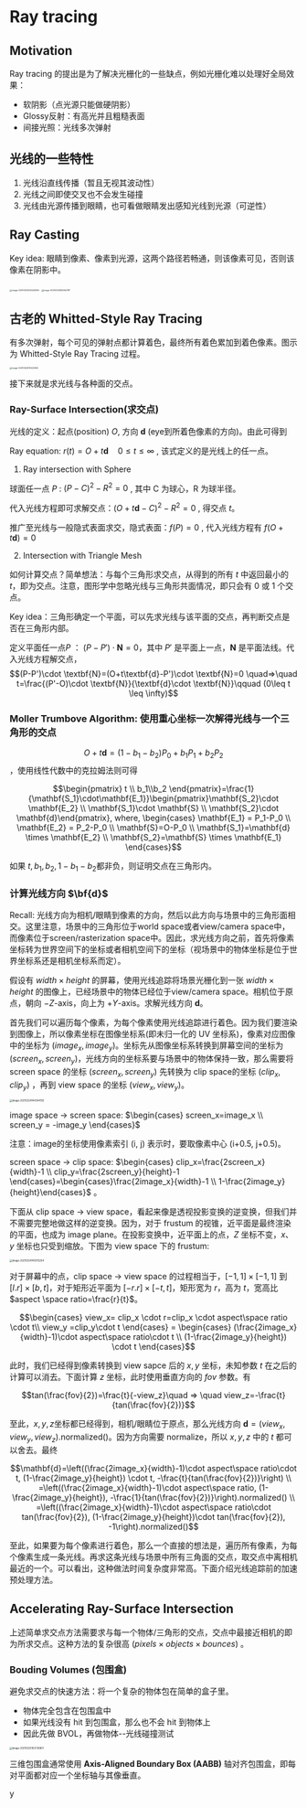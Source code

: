 # Ray tracing

## Motivation

Ray tracing 的提出是为了解决光栅化的一些缺点，例如光栅化难以处理好全局效果：

- 软阴影（点光源只能做硬阴影）
- Glossy反射：有高光并且粗糙表面
- 间接光照：光线多次弹射

## 光线的一些特性

1. 光线沿直线传播（暂且无视其波动性）
2. 光线之间即使交叉也不会发生碰撞
3. 光线由光源传播到眼睛，也可看做眼睛发出感知光线到光源（可逆性）

## Ray Casting

Key idea: 眼睛到像素、像素到光源，这两个路径若畅通，则该像素可见，否则该像素在阴影中。

<img src=".\Ray tracing.assets\image-20210323235442926.png" alt="image-20210323235442926" style="zoom:25%;" />

<img src=".\Ray tracing.assets\image-20210324105942787.png" alt="image-20210324105942787" style="zoom:25%;" />

## 古老的 Whitted-Style Ray Tracing

有多次弹射，每个可见的弹射点都计算着色，最终所有着色累加到着色像素。图示为 Whitted-Style Ray Tracing 过程。

<img src=".\Ray tracing.assets\image-20210324110420940.png" alt="image-20210324110420940" style="zoom:25%;" />

接下来就是求光线与各种面的交点。

### Ray-Surface Intersection(求交点)

光线的定义：起点(position) $O$, 方向 $\textbf{d}$ (eye到所着色像素的方向)。由此可得到

Ray equation: $r(t)=O+t\textbf{d} \quad 0\leq t\leq \infty$ , 该式定义的是光线上的任一点。

1. Ray intersection with Sphere

球面任一点 $P$ : $(P-C)^2-R^2=0$ , 其中 C 为球心，R 为球半径。

代入光线方程即可求解交点：$(O+t\textbf{d}-C)^2-R^2=0$ , 得交点 $t$。

推广至光线与一般隐式表面求交，隐式表面：$f(P)=0$ , 代入光线方程有 $f(O+t\textbf{d})=0$ 

2. Intersection with Triangle Mesh

如何计算交点？简单想法：与每个三角形求交点，从得到的所有 $t$ 中返回最小的 $t$，即为交点。注意，图形学中忽略光线与三角形共面情况，即只会有 0 或 1 个交点。

Key idea：三角形确定一个平面，可以先求光线与该平面的交点，再判断交点是否在三角形内部。

定义平面任一点$P$ ： $(P-P')\cdot\textbf{N}=0$，其中 $P'$ 是平面上一点，$\textbf{N}$ 是平面法线。代入光线方程解交点，$$(P-P')\cdot \textbf{N}=(O+t\textbf{d}-P')\cdot \textbf{N}=0 \quad=>\quad t=\frac{(P'-O)\cdot \textbf{N}}{\textbf{d}\cdot \textbf{N}}\qquad (0\leq t \leq \infty)$$ 

### Moller Trumbove Algorithm: 使用重心坐标一次解得光线与一个三角形的交点

$$O+t\textbf{d}=(1-b_1-b_2)P_0+b_1P_1+b_2P_2$$，使用线性代数中的克拉姆法则可得

$$\begin{pmatrix} t \\ b_1\\b_2 \end{pmatrix}=\frac{1}{\mathbf{S_1}\cdot\mathbf{E_1}}\begin{pmatrix}\mathbf{S_2}\cdot \mathbf{E_2} \\ \mathbf{S_1}\cdot \mathbf{S} \\ \mathbf{S_2}\cdot \mathbf{d}\end{pmatrix}, where, \begin{cases} \mathbf{E_1} = P_1-P_0 \\ \mathbf{E_2} = P_2-P_0 \\ \mathbf{S}=O-P_0 \\ \mathbf{S_1}=\mathbf{d} \times \mathbf{E_2} \\ \mathbf{S_2}=\mathbf{S} \times \mathbf{E_1} \end{cases}$$ 

如果 $t, b_1,b_2,1-b_1-b_2$都非负，则证明交点在三角形内。

### 计算光线方向 $\bf{d}$

Recall: 光线方向为相机/眼睛到像素的方向，然后以此方向与场景中的三角形面相交。这里注意，场景中的三角形位于world space或者view/camera space中，而像素位于screen/rasterization space中。因此，求光线方向之前，首先将像素坐标转为世界空间下的坐标或者相机空间下的坐标（视场景中的物体坐标是位于世界坐标系还是相机坐标系而定）。

假设有 $width\times height$ 的屏幕，使用光线追踪将场景光栅化到一张 $width\times height$ 的图像上，已经场景中的物体已经位于view/camera space。相机位于原点，朝向 $-Z$-axis，向上为 $+Y$-axis。求解光线方向 $\mathbf{d}$。

 首先我们可以遍历每个像素，为每个像素使用光线追踪进行着色。因为我们要渲染到图像上，所以像素坐标在图像坐标系(即未归一化的 UV 坐标系)，像素对应图像中的坐标为 $(image_x,image_y)$。坐标先从图像坐标系转换到屏幕空间的坐标为 $(screen_x,screen_y)$，光线方向的坐标系要与场景中的物体保持一致，那么需要将 screen space 的坐标 $(screen_x,screen_y)$ 先转换为 clip space的坐标 $(clip_x,clip_y)$ ，再到 view space 的坐标 $(view_x,view_y)$。

<img src=".\Ray tracing.assets\image-20210324144344192.png" alt="image-20210324144344192" style="zoom:30%;" />

image space -> screen space: $\begin{cases} screen_x=image_x \\ screen_y = -image_y \end{cases}$

注意：image的坐标使用像素索引 (i, j) 表示时，要取像素中心 (i+0.5, j+0.5)。

screen space -> clip space: $\begin{cases} clip_x=\frac{2screen_x}{width}-1 \\ clip_y=\frac{2screen_y}{height}-1 \end{cases}=\begin{cases}\frac{2image_x}{width}-1 \\ 1-\frac{2image_y}{height}\end{cases}$ 。

下面从 clip space -> view space，看起来像是透视投影变换的逆变换，但我们并不需要完整地做这样的逆变换。因为，对于 frustum 的视锥，近平面是最终渲染的平面，也成为 image plane。在投影变换中，近平面上的点，$Z$ 坐标不变，$x、y$ 坐标也只受到缩放。下图为 view space 下的 frustum:

<img src=".\Ray tracing.assets\image-20210324145913204.png" alt="image-20210324145913204" style="zoom:30%;" />

对于屏幕中的点，clip space -> view space 的过程相当于，$[-1,1]\times [-1,1]$ 到 $[l.r]\times [b,t]$，对于矩形近平面为 $[-r.r]\times [-t,t]$，矩形宽为 $r$，高为 $t$，宽高比 $aspect \space ratio=\frac{r}{t}$。

$$\begin{cases} view_x= clip_x \cdot r=clip_x \cdot aspect\space ratio \cdot t\\ view_y =clip_y\cdot t \end{cases} = \begin{cases} (\frac{2image_x}{width}-1)\cdot aspect\space ratio\cdot t \\ (1-\frac{2image_y}{height}) \cdot t \end{cases}$$

此时，我们已经得到像素转换到 view sapce 后的 $x,y$ 坐标，未知参数 $t$ 在之后的计算可以消去。下面计算 $z$ 坐标，此时使用垂直方向的 $fov$ 参数。有

$$tan(\frac{fov}{2})=\frac{t}{-view_z}\quad => \quad view_z=-\frac{t}{tan(\frac{fov}{2})}$$

至此，$x,y,z$坐标都已经得到，相机/眼睛位于原点，那么光线方向 $\mathbf{d}=(view_x,view_y,view_z)$.normalized()。因为方向需要 normalize，所以 $x,y,z$ 中的 $t$ 都可以舍去。最终

$$\mathbf{d}=\left((\frac{2image_x}{width}-1)\cdot aspect\space ratio\cdot t, (1-\frac{2image_y}{height}) \cdot t, -\frac{t}{tan(\frac{fov}{2})}\right) \\ =\left((\frac{2image_x}{width}-1)\cdot aspect\space ratio, (1-\frac{2image_y}{height}), -\frac{1}{tan(\frac{fov}{2})}\right).normalized() \\ =\left((\frac{2image_x}{width}-1)\cdot aspect\space ratio\cdot tan(\frac{fov}{2}), (1-\frac{2image_y}{height})\cdot tan(\frac{fov}{2}), -1\right).normalized()$$

至此，如果要为每个像素进行着色，那么一个直接的想法是，遍历所有像素，为每个像素生成一条光线。再求这条光线与场景中所有三角面的交点，取交点中离相机最近的一个。可以看出，这种做法时间复杂度非常高。下面介绍光线追踪前的加速预处理方法。

## Accelerating Ray-Surface Intersection

上述简单求交点方法需要求与每一个物体/三角形的交点，交点中最接近相机的即为所求交点。这种方法的复杂很高 $(pixels \times objects \times bounces)$ 。

### Bouding Volumes (包围盒)

避免求交点的快速方法：将一个复杂的物体包在简单的盒子里。

- 物体完全包含在包围盒中
- 如果光线没有 hit 到包围盒，那么也不会 hit 到物体上
- 因此先做 BVOL，再做物体--光线碰撞测试

<img src=".\Ray tracing.assets\image-20210325163730801.png" alt="image-20210325163730801" style="zoom:30%;" />

三维包围盒通常使用 **Axis-Aligned Boundary Box (AABB)** 轴对齐包围盒，即每对平面都对应一个坐标轴与其像垂直。

y

